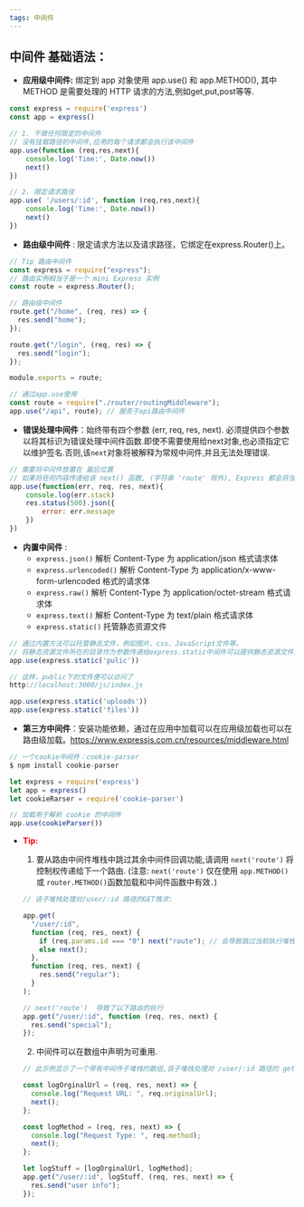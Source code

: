```yaml
---
tags: 中间件
---
```


## 中间件 基础语法：
- **应用级中间件:** 绑定到 app 对象使用 app.use() 和 app.METHOD(), 其中 METHOD 是需要处理的 HTTP 请求的方法,例如get,put,post等等.
```js
const express = require('express')
const app = express()

// 1. 不做任何限定的中间件
// 没有挂载路径的中间件,应用的每个请求都会执行该中间件
app.use(function (req,res,next){
	console.log('Time:', Date.now())
	next()
})

// 2. 限定请求路径
app.use( '/users/:id', function (req,res,next){
	console.log('Time:', Date.now())
	next()
})
```

- **路由级中间件** : 限定请求方法以及请求路径，它绑定在express.Router()上。
```js
// Tip 路由中间件
const express = require("express");
// 路由实例相当于是一个 mini Express 实例
const route = express.Router();

// 路由级中间件
route.get("/home", (req, res) => {
  res.send("home");
});

route.get("/login", (req, res) => {
  res.send("login");
});

module.exports = route;

// 通过app.use使用
const route = require("./router/routingMiddleware");
app.use("/api", route); // 服务于api路由中间件
```

- **错误处理中间件**：始终带有四个参数 (err, req, res, next). 必须提供四个参数以将其标识为错误处理中间件函数.即使不需要使用给next对象,也必须指定它以维护签名.否则,该`next`对象将被解释为常规中间件,并且无法处理错误.
```js
// 需要将中间件放置在 最后位置
// 如果将任何内容传递给该 next() 函数, (字符串 'route' 除外), Express 都会将当前请求视为错误,并且将跳过所有剩余的非错误处理路由和中间件函数
app.use(function(err, req, res, next){
	console.log(err.stack)
	res.status(500).json({
		error: err.message
	})
})
```

- **内置中间件** :
	- `express.json()` 解析 Content-Type 为 application/json 格式请求体
	- `express.urlencoded()` 解析 Content-Type 为 application/x-www-form-urlencoded 格式的请求体
	- `express.raw()` 解析 Content-Type 为 application/octet-stream 格式请求体
	- `express.text()` 解析 Content-Type 为 text/plain 格式请求体
	- `express.static()` 托管静态资源文件
```js
// 通过内置方法可以托管静态文件，例如图片、css、JavaScript文件等。
// 将静态资源文件所在的目录作为参数传递给express.static中间件可以提供静态资源文件的访问，例如：假设在 public 目录放置了文件，便可以：
app.use(express.static('pulic'))

// 这样，public下的文件便可以访问了
http://localhost:3000/js/index.js

app.use(express.static('uploads'))
app.use(express.static('files'))
```

- **第三方中间件**：安装功能依赖，通过在应用中加载可以在应用级加载也可以在路由级加载。https://www.expressjs.com.cn/resources/middleware.html
```js
// 一个cookie中间件：cookie-parser
$ npm install cookie-parser

let express = require('express')
let app = express()
let cookieRarser = require('cookie-parser')

// 加载用于解析 cookie 的中间件
app.use(cookieParser())
```

- **<span style="color: red">Tip:</span>**
	1. 要从路由中间件堆栈中跳过其余中间件回调功能,请调用 `next('route')` 将控制权传递给下一个路由. (注意: `next('route')` 仅在使用 `app.METHOD()` 或 `router.METHOD()`函数加载和中间件函数中有效．)
	```js
	// 该子堆栈处理对/user/:id 路径的GET情求:

	app.get(
	  "/user/:id",
	  function (req, res, next) {
	    if (req.params.id === "0") next("route"); // 会导致跳过当前执行堆栈, 直接执行下一个路由.
	    else next();
	  },
	  function (req, res, next) {
	    res.send("regular");
	  }
	);

	// next('route')  导致了以下路由的执行
	app.get("/user/:id", function (req, res, next) {	
	  res.send("special"); 
	});
	```

	2. 中间件可以在数组中声明为可重用.
	```js
	// 此示例显示了一个带有中间件子堆栈的数组,该子堆栈处理对 /user/:id 路径的 get 请求

	const logOrginalUrl = (req, res, next) => {
	  console.log("Request URL: ", req.originalUrl);	
	  next();	
	};

	const logMethod = (req, res, next) => {	
	  console.log("Request Type: ", req.method);	
	  next();	
	};

	let logStuff = [logOrginalUrl, logMethod];	
	app.get("/user/:id", logStuff, (req, res, next) => {	
	  res.send("user info");	
	});
	```